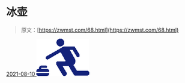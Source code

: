 <!--yml
category: 未分类
date: 0001-01-01 00:00:00
--->

# 冰壶

> 原文：[https://zwmst.com/68.html](https://zwmst.com/68.html)

   [ <time datetime="2021-08-10T16:48:03+08:00"> 2021-08-10 </time> ](https://zwmst.com/%e5%86%b0%e5%a3%b6)  [![](img/bab1a03d270b158e64ca4160d9c8a296.png)](https://zwmst.com/wp-content/uploads/2021/08/1628585283-48b02e56c6f95cd.png)
